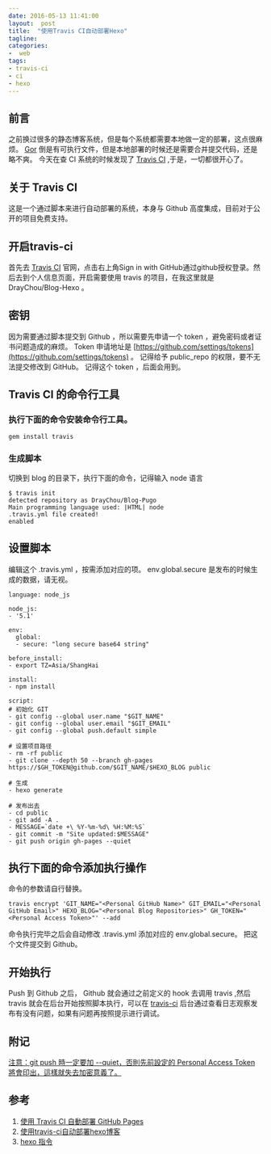 ```yaml
---
date: 2016-05-13 11:41:00
layout:  post
title:  "使用Travis CI自动部署Hexo"
tagline:
categories:
-  web
tags:
- travis-ci
- ci
- hexo
---
```


## 前言
之前换过很多的静态博客系统，但是每个系统都需要本地做一定的部署，这点很麻烦。
[Gor](https://github.com/wendal/gor) 倒是有可执行文件，但是本地部署的时候还是需要合并提交代码，还是略不爽。
今天在查 CI 系统的时候发现了 [Travis CI](https://travis-ci.org/) ,于是，一切都很开心了。

## 关于 Travis CI
这是一个通过脚本来进行自动部署的系统，本身与 Github 高度集成，目前对于公开的项目免费支持。

## 开启travis-ci
首先去 [Travis CI](https://travis-ci.org/) 官网，点击右上角Sign in with GitHub通过github授权登录。然后去到个人信息页面，开启需要使用 travis 的项目，在我这里就是 DrayChou/Blog-Hexo 。

## 密钥
因为需要通过脚本提交到 Github ，所以需要先申请一个 token ，避免密码或者证书问题造成的麻烦。
Token 申请地址是 [https://github.com/settings/tokens](https://github.com/settings/tokens) 。
记得给予 public_repo 的权限，要不无法提交修改到 GitHub。
记得这个 token ，后面会用到。

## Travis CI 的命令行工具
### 执行下面的命令安装命令行工具。

    gem install travis

### 生成脚本
切换到 blog 的目录下，执行下面的命令，记得输入 node 语言

    $ travis init
    detected repository as DrayChou/Blog-Pugo
    Main programming language used: |HTML| node
    .travis.yml file created!
    enabled

## 设置脚本
编辑这个 .travis.yml ，按需添加对应的项。 env.global.secure 是发布的时候生成的数据，请无视。

    language: node_js

    node_js:
    - '5.1'
    
    env:
      global:
      - secure: "long secure base64 string"
    
    before_install:
    - export TZ=Asia/ShangHai
    
    install:
    - npm install
    
    script:
    # 初始化 GIT
    - git config --global user.name "$GIT_NAME"
    - git config --global user.email "$GIT_EMAIL"
    - git config --global push.default simple
    
    # 设置项目路径
    - rm -rf public
    - git clone --depth 50 --branch gh-pages https://$GH_TOKEN@github.com/$GIT_NAME/$HEXO_BLOG public
    
    # 生成
    - hexo generate
    
    # 发布出去
    - cd public
    - git add -A .
    - MESSAGE=`date +\ %Y-%m-%d\ %H:%M:%S`
    - git commit -m "Site updated:$MESSAGE"
    - git push origin gh-pages --quiet

## 执行下面的命令添加执行操作
命令的参数请自行替换。

    travis encrypt 'GIT_NAME="<Personal GitHub Name>" GIT_EMAIL="<Personal GitHub Email>" HEXO_BLOG="<Personal Blog Repositories>" GH_TOKEN="<Personal Access Token>"' --add

命令执行完毕之后会自动修改 .travis.yml 添加对应的 env.global.secure。
把这个文件提交到 Github。

## 开始执行
Push 到 Github 之后， Github 就会通过之前定义的 hook 去调用 travis ,然后 travis 就会在后台开始按照脚本执行，可以在 [travis-ci](https://travis-ci.org/) 后台通过查看日志观察发布有没有问题，如果有问题再按照提示进行调试。

## 附记
[注意：git push 時一定要加 --quiet，否則先前設定的 Personal Access Token 將會印出，這樣就失去加密意義了。](http://ssk7833.github.io/blog/2016/01/21/using-TravisCI-to-deploy-on-GitHub-pages/)

## 参考
1. [使用 Travis CI 自動部署 GitHub Pages](http://ssk7833.github.io/blog/2016/01/21/using-TravisCI-to-deploy-on-GitHub-pages/)
2. [使用travis-ci自动部署hexo博客](http://w3cboy.com/post/2016/03/travisci-hexo-deploy/)
3. [hexo 指令](https://hexo.io/zh-tw/docs/commands.html#generate)

